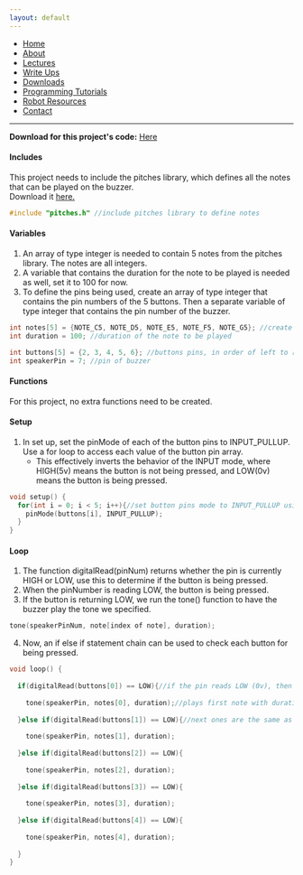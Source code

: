 ```yaml
---
layout: default
---
```

* [Home](../../index.md)
* [About](../About.md)
* [Lectures](../Lectures.md)
* [Write Ups](../Write_Ups.md)
* [Downloads](../Downloads.md)
* [Programming Tutorials](../Programming_Tutorials.md)
* [Robot Resources](../Robot_Resources.md)
* [Contact](../Contact.md)

* * *

**Download for this project's code:** [Here](https://goo.gl/JVeKwG)

#### Includes
This project needs to include the pitches library, which defines all the notes that can be played on the buzzer.  
Download it [here.](https://goo.gl/P8tdAc)
```c++
#include "pitches.h" //include pitches library to define notes
```
#### Variables
1. An array of type integer is needed to contain 5 notes from the pitches library. The notes are all integers.  
2. A variable that contains the duration for the note to be played is needed as well, set it to 100 for now.  
3. To define the pins being used, create an array of type integer that contains the pin numbers of the 5 buttons. Then a separate variable of type integer that contains the pin number of the buzzer.  
```c++
int notes[5] = {NOTE_C5, NOTE_D5, NOTE_E5, NOTE_F5, NOTE_G5}; //create five notes for buzzer to play, notes are of type int
int duration = 100; //duration of the note to be played

int buttons[5] = {2, 3, 4, 5, 6}; //buttons pins, in order of left to right
int speakerPin = 7; //pin of buzzer
```
#### Functions
For this project, no extra functions need to be created.
#### Setup
1. In set up, set the pinMode of each of the button pins to INPUT_PULLUP. Use a for loop to access each value of the button pin array.  
	- This effectively inverts the behavior of the INPUT mode, where HIGH(5v) means the button is not being pressed, and LOW(0v) means the button is being pressed.
```c++
void setup() {
  for(int i = 0; i < 5; i++){//set button pins mode to INPUT_PULLUP using a for loop
    pinMode(buttons[i], INPUT_PULLUP);
  }
}
```
#### Loop
1. The function digitalRead(pinNum) returns whether the pin is currently HIGH or LOW, use this to determine if the button is being pressed.  
2. When the pinNumber is reading LOW, the button is being pressed.  
3. If the button is returning LOW, we run the tone() function to have the buzzer play the tone we specified.
```c++
tone(speakerPinNum, note[index of note], duration);
```
4. Now, an if else if statement chain can be used to check each button for being pressed.
```c++
void loop() {  
  
  if(digitalRead(buttons[0]) == LOW){//if the pin reads LOW (0v), then play the tone
    
    tone(speakerPin, notes[0], duration);//plays first note with duration defined above.
    
  }else if(digitalRead(buttons[1]) == LOW){//next ones are the same as above except with next button and note.
    
    tone(speakerPin, notes[1], duration);
    
  }else if(digitalRead(buttons[2]) == LOW){
    
    tone(speakerPin, notes[2], duration);
    
  }else if(digitalRead(buttons[3]) == LOW){
    
    tone(speakerPin, notes[3], duration);
    
  }else if(digitalRead(buttons[4]) == LOW){
    
    tone(speakerPin, notes[4], duration);
    
  }
}
```
